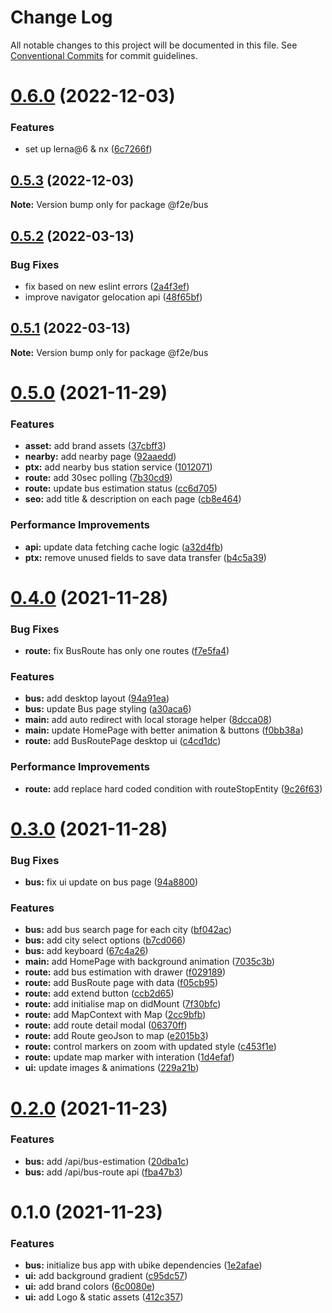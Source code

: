 # Change Log

All notable changes to this project will be documented in this file.
See [Conventional Commits](https://conventionalcommits.org) for commit guidelines.

# [0.6.0](https://github.com/Howard86/f2e-2011/compare/@f2e/bus@0.5.3...@f2e/bus@0.6.0) (2022-12-03)

### Features

- set up lerna@6 & nx ([6c7266f](https://github.com/Howard86/f2e-2011/commit/6c7266f91199869751c0bddd546183fad608d07b))

## [0.5.3](https://github.com/Howard86/f2e-2011/compare/@f2e/bus@0.5.2...@f2e/bus@0.5.3) (2022-12-03)

**Note:** Version bump only for package @f2e/bus

## [0.5.2](https://github.com/Howard86/f2e-2011/compare/@f2e/bus@0.5.1...@f2e/bus@0.5.2) (2022-03-13)

### Bug Fixes

- fix based on new eslint errors ([2a4f3ef](https://github.com/Howard86/f2e-2011/commit/2a4f3ef5221e9be286cf91fa4d69fd8ba7f431ce))
- improve navigator gelocation api ([48f65bf](https://github.com/Howard86/f2e-2011/commit/48f65bf07710601cbf1b6d9f53b71f0c1fae645e))

## [0.5.1](https://github.com/Howard86/f2e-2011/compare/@f2e/bus@0.5.0...@f2e/bus@0.5.1) (2022-03-13)

**Note:** Version bump only for package @f2e/bus

# [0.5.0](https://github.com/Howard86/f2e-2011/compare/@f2e/bus@0.4.0...@f2e/bus@0.5.0) (2021-11-29)

### Features

- **asset:** add brand assets ([37cbff3](https://github.com/Howard86/f2e-2011/commit/37cbff3f798fd89a9a54d00546bf28e1b75b64ca))
- **nearby:** add nearby page ([92aaedd](https://github.com/Howard86/f2e-2011/commit/92aaeddeb1279bf7eff808a73cdc07be7cb7206d))
- **ptx:** add nearby bus station service ([1012071](https://github.com/Howard86/f2e-2011/commit/1012071a8602ad276510452d150e312196aed45c))
- **route:** add 30sec polling ([7b30cd9](https://github.com/Howard86/f2e-2011/commit/7b30cd93f391c82a6de85c5d1a8c201573dfd2af))
- **route:** update bus estimation status ([cc6d705](https://github.com/Howard86/f2e-2011/commit/cc6d7059b78490e88d7baf645b4a845c407a7927))
- **seo:** add title & description on each page ([cb8e464](https://github.com/Howard86/f2e-2011/commit/cb8e4649cefb8a286aa3c1896d88f2c75b4e69a5))

### Performance Improvements

- **api:** update data fetching cache logic ([a32d4fb](https://github.com/Howard86/f2e-2011/commit/a32d4fbaa0c7538ce4362022e1e513cb7b63e10d))
- **ptx:** remove unused fields to save data transfer ([b4c5a39](https://github.com/Howard86/f2e-2011/commit/b4c5a39b0190026648abc24be517edf367b3ac8d))

# [0.4.0](https://github.com/Howard86/f2e-2011/compare/@f2e/bus@0.3.0...@f2e/bus@0.4.0) (2021-11-28)

### Bug Fixes

- **route:** fix BusRoute has only one routes ([f7e5fa4](https://github.com/Howard86/f2e-2011/commit/f7e5fa444a34c5bb305189b460d59ead58448e28))

### Features

- **bus:** add desktop layout ([94a91ea](https://github.com/Howard86/f2e-2011/commit/94a91eae07f7540d9ad6ae6acadd456bc682240a))
- **bus:** update Bus page styling ([a30aca6](https://github.com/Howard86/f2e-2011/commit/a30aca6e469fc7a9c89dbb10f118ce6021d4e4eb))
- **main:** add auto redirect with local storage helper ([8dcca08](https://github.com/Howard86/f2e-2011/commit/8dcca083ae21d1c58be3b0276babdd75c78400d0))
- **main:** update HomePage with better animation & buttons ([f0bb38a](https://github.com/Howard86/f2e-2011/commit/f0bb38a7518d8b1f618b5e214c56ee3990cef3a2))
- **route:** add BusRoutePage desktop ui ([c4cd1dc](https://github.com/Howard86/f2e-2011/commit/c4cd1dc138d69d228c456ad9c19d98906b6867b3))

### Performance Improvements

- **route:** add replace hard coded condition with routeStopEntity ([9c26f63](https://github.com/Howard86/f2e-2011/commit/9c26f63d6e6115a09ece7f3aa2a78c164335655a))

# [0.3.0](https://github.com/Howard86/f2e-2011/compare/@f2e/bus@0.2.0...@f2e/bus@0.3.0) (2021-11-28)

### Bug Fixes

- **bus:** fix ui update on bus page ([94a8800](https://github.com/Howard86/f2e-2011/commit/94a8800419d202862cbcbd8f8d26fb7dcbb6582a))

### Features

- **bus:** add bus search page for each city ([bf042ac](https://github.com/Howard86/f2e-2011/commit/bf042ace19f41aa08f771e3ecd36079a461f4ccf))
- **bus:** add city select options ([b7cd066](https://github.com/Howard86/f2e-2011/commit/b7cd066b31a0ef2250dcf33a2e38091fd7a6638c))
- **bus:** add keyboard ([67c4a26](https://github.com/Howard86/f2e-2011/commit/67c4a268c16b6b888fc555cf09db091269770b14))
- **main:** add HomePage with background animation ([7035c3b](https://github.com/Howard86/f2e-2011/commit/7035c3bc0c8a95ec137caf6d6a2935c31b6f1524))
- **route:** add bus estimation with drawer ([f029189](https://github.com/Howard86/f2e-2011/commit/f02918971cea9a3eb6a954a974364e48f501f3be))
- **route:** add BusRoute page with data ([f05cb95](https://github.com/Howard86/f2e-2011/commit/f05cb950b852644c2b414454f9b139496403d50a))
- **route:** add extend button ([ccb2d65](https://github.com/Howard86/f2e-2011/commit/ccb2d659e60ece22a1fcf6f9f004282a27d7b4cd))
- **route:** add initialise map on didMount ([7f30bfc](https://github.com/Howard86/f2e-2011/commit/7f30bfc04dc1af3e94de10d6266ccfc5438ba7bf))
- **route:** add MapContext with Map ([2cc9bfb](https://github.com/Howard86/f2e-2011/commit/2cc9bfbcaf1f3b453b4796be5fb1658b243aa9fd))
- **route:** add route detail modal ([06370ff](https://github.com/Howard86/f2e-2011/commit/06370ff0cf5af93e21211f09c6c469441a9bd42a))
- **route:** add Route geoJson to map ([e2015b3](https://github.com/Howard86/f2e-2011/commit/e2015b3a76300e5d87f8ff26703f0456b115fc46))
- **route:** control markers on zoom with updated style ([c453f1e](https://github.com/Howard86/f2e-2011/commit/c453f1ed48e60aba9b9ba1ced4b153c2c25464ac))
- **route:** update map marker with interation ([1d4efaf](https://github.com/Howard86/f2e-2011/commit/1d4efaf32412c342d5d0eadc0cfe549de433aef6))
- **ui:** update images & animations ([229a21b](https://github.com/Howard86/f2e-2011/commit/229a21b628353f97fcf86dea5f0dbd5d57fba668))

# [0.2.0](https://github.com/Howard86/f2e-2011/compare/@f2e/bus@0.1.0...@f2e/bus@0.2.0) (2021-11-23)

### Features

- **bus:** add /api/bus-estimation ([20dba1c](https://github.com/Howard86/f2e-2011/commit/20dba1cb5473dc0b3de0b31429e684feed54b90f))
- **bus:** add /api/bus-route api ([fba47b3](https://github.com/Howard86/f2e-2011/commit/fba47b37ee69127f572f6d64cb9c614e542f8cea))

# 0.1.0 (2021-11-23)

### Features

- **bus:** initialize bus app with ubike dependencies ([1e2afae](https://github.com/Howard86/f2e-2011/commit/1e2afaeb8f6e2c736e04add4610699f26537b80c))
- **ui:** add background gradient ([c95dc57](https://github.com/Howard86/f2e-2011/commit/c95dc570d154bc2e26785203420dd6a0189cb4e8))
- **ui:** add brand colors ([6c0080e](https://github.com/Howard86/f2e-2011/commit/6c0080eef392f13dc604f42e90b6c55e6eb17db8))
- **ui:** add Logo & static assets ([412c357](https://github.com/Howard86/f2e-2011/commit/412c3576cc3cba647e2d243c2f4765fd8ed9bb34))
